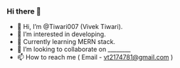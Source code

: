 ### Hi there 👋

- 👋 Hi, I’m @Tiwari007 (Vivek Tiwari).
- 👀 I’m interested in developing.
- 🌱 Currently learning MERN stack.
- 💞️ I’m looking to collaborate on ________
- 📫 How to reach me ( Email - vt2174781@gmail.com )

<!--
**Tiwari007/Tiwari007** is a ✨ _special_ ✨ repository because its `README.md` (this file) appears on your GitHub profile.

Here are some ideas to get you started:

- 🔭 I’m currently working on ...
- 🌱 I’m currently learning ...
- 👯 I’m looking to collaborate on ...
- 🤔 I’m looking for help with ...
- 💬 Ask me about ...
- 📫 How to reach me: ...
- 😄 Pronouns: ...
- ⚡ Fun fact: ...
-->
